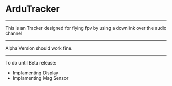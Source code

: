 # ArduTracker
******
This is an Tracker designed for flying fpv by using a downlink over the audio channel
******
Alpha Version should work fine.
******
To do until Beta release:
- Implamenting Display
- Implamenting Mag Sensor
